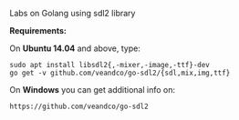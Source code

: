 Labs on Golang using sdl2 library

**Requirements:**

On **Ubuntu 14.04** and above, type:

    sudo apt install libsdl2{,-mixer,-image,-ttf}-dev
    go get -v github.com/veandco/go-sdl2/{sdl,mix,img,ttf}
    
On **Windows** you can get additional info on:

    https://github.com/veandco/go-sdl2